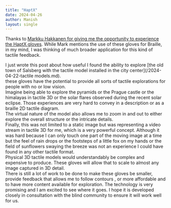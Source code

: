 ```yaml
---
title: "HaptX"
date: 2024-04-26
author: Manish
layout: single
---
```

Thanks to [Markku Hakkanen for giving me the opportunity to experience the HaptX gloves](https://www.linkedin.com/feed/update/urn:li:activity:7189513758694625280/).
While Mark mentions the use of these gloves for Braille, in my mind, I was thinking of much broader application for this kind of tactile feedback.  

I just wrote this post about how useful I found the ability to explore [the old town of Salsberg with the tactile model installed in the city center](/2024-04-22-tactile models.md).  
these gloves have the potential to provide all sorts of tactile explorations for people with no or low vision.  
Imagine being able to explore the pyramids or the Prague castle or the himalayas in tactile 3D or the solar flares observed during the recent solar eclipse. Those experiences are very hard to convey in a description or as a braille 2D tactile diagram.  
The virtual nature of the model also allows me to zoom in and out to either explore the overall structure or the intricate details.  
Finally, this was not limited to a static image but was representing a video stream in tactile 3D for me, which is a very powerful concept. Although it was  hard because I can only touch one part of the moving image at a time but the feel of rain drops or the footsteps of a little fox on my hands or the field of sunflowers swaying the breeze was not an experience I could have found in any other tactile format.  
Physical 3D tactile models would understandably be complex and expensive to produce. These gloves will allow that to scale to almost any image captured in 3D detail.  
There is still a lot of work to be done to make these gloves be smaller, provide feedback that allows me to follow contours , or more affordable and to have more content available for exploration. The technology is very promising and I am excited to see where it goes. I hope it is developed closely in consultation with the blind community to ensure it will work well for us. 
